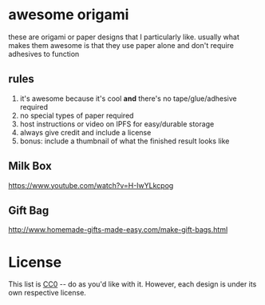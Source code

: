 # awesome origami

these are origami or paper designs that I particularly like. usually what makes
them awesome is that they use paper alone and don't require adhesives to
function

## rules

1. it's awesome because it's cool **and** there's no tape/glue/adhesive required
2. no special types of paper required
3. host instructions or video on IPFS for easy/durable storage
4. always give credit and include a license
5. bonus: include a thumbnail of what the finished result looks like


## Milk Box

https://www.youtube.com/watch?v=H-IwYLkcpog


## Gift Bag

http://www.homemade-gifts-made-easy.com/make-gift-bags.html


# License

This list is [CC0](https://creativecommons.org/choose/zero/) -- do as you'd like
with it. However, each design is under its own respective license.


